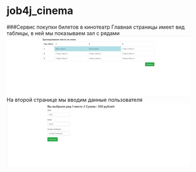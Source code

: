 # job4j_cinema
###Сервис покупки билетов в кинотеатр
Главная страницы имеет вид таблицы, в ней мы показываем зал с рядами
![Alt-текст](images\1.jpg "index.html")
На второй странице мы вводим данные пользователя
![Alt-текст](images\2.jpg "payment.html")
